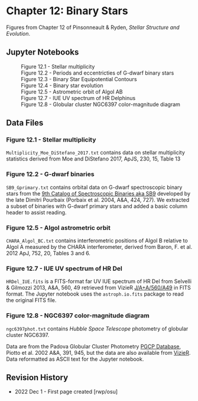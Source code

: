 # Chapter 12: Binary Stars

Figures from Chapter 12 of Pinsonneault & Ryden, *Stellar Structure and Evolution*.

## Jupyter Notebooks
<dl>
    <dd>Figure 12.1 - Stellar multiplicity
    <dd>Figure 12.2 - Periods and eccentricties of G-dwarf binary stars
    <dd>Figure 12.3 - Binary Star Equipotential Contours
    <dd>Figure 12.4 - Binary star evolution
    <dd>Figure 12.5 - Astrometric orbit of Algol AB
    <dd>Figure 12.7 - IUE UV spectrum of HR Delphinus
    <dd>Figure 12.8 - Globular cluster NGC6397 color-magnitude diagram
</dl>

## Data Files

### Figure 12.1 - Stellar multiplicity

`Multiplicity_Moe_DiStefano_2017.txt` contains data on stellar multiplicity statistics derived from 
Moe and DiStefano 2017, ApJS, 230, 15, Table 13

### Figure 12.2 - G-dwarf binaries

`SB9_Gprimary.txt` contains orbital data on G-dwarf spectroscopic binary stars from the 
[9th Catalog of Spectroscopic Binaries aka SB9](https://sb9.astro.ulb.ac.be/) developed by the
late Dimitri Pourbaix (Porbaix et al. 2004, A&A, 424, 727).  We extracted a subset of binaries
with G-dwarf primary stars and added a basic column header to assist reading.

### Figure 12.5 - Algol astrometric orbit

`CHARA_Algol_BC.txt` contains interferometric positions of Algol B relative to Algol A measured by the CHARA interferometer, 
derived from Baron, F. et al. 2012 ApJ, 752, 20, Tables 3 and 6.

### Figure 12.7 - IUE UV spectrum of HR Del

`HRDel_IUE.fits` is a FITS-format far UV IUE spectrum of HR Del from Selvelli & Gilmozzi 2013, A&A, 560, 49 retrieved from 
VizieR [J/A+A/560/A49](https://cdsarc.cds.unistra.fr/viz-bin/cat/J/A+A/560/A49) in FITS format.  The Jupyter notebook
uses the `astroph.io.fits` package to read the original FITS file.

### Figure 12.8 - NGC6397 color-magnitude diagram

`ngc6397phot.txt` contains *Hubble Space Telescope* photometry of globular cluster NGC6397.

Data are from the Padova Globular Cluster Photometry [PGCP Database](http://groups.dfa.unipd.it/ESPG/hstphot.html), 
Piotto et al. 2002 A&A, 391, 945, but the data are also available from [VizieR](http://vizier.cfa.harvard.edu/viz-bin/VizieR?-source=J/A+A/391/945).
Data reformatted as ASCII text for the Jupyter notebook.

## Revision History

 * 2022 Dec 1 - First page created [rwp/osu]
